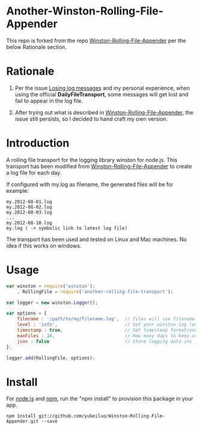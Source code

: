 Another-Winston-Rolling-File-Appender
=============================

This repo is forked from the repo [Winston-Rolling-File-Appender](https://github.com/mallocator/Winston-Rolling-File-Appender) per the below Rationale section.

# Rationale

1. Per the issue [Losing log messages](https://github.com/winstonjs/winston/issues/567) and my personal experience, when using the official **DailyFileTransport**, some messages will get lost and fail to appear in the log file.

2. After trying out what is described in  [Winston-Rolling-File-Appender](https://github.com/mallocator/Winston-Rolling-File-Appender), the issue still persists, so I decided to hand craft my own version.

# Introduction

A rolling file transport for the logging library winston for node.js.
This transport has been modified from [Winston-Rolling-File-Appender](https://github.com/mallocator/Winston-Rolling-File-Appender)  to create a log file for each day.

If configured with my.log as filename, the generated files will be for example:

	my.2012-08-01.log
	my.2012-08-02.log
	my.2012-08-03.log
	...
	my.2012-08-10.log
	my.log ( -> symbolic link to latest log file)

The transport has been used and tested on Linux and Mac machines. No idea if this works on windows.

# Usage

```javascript
var winston = require('winston');
	, RollingFile = require('another-rolling-file-transport');

var logger = new winston.Logger();

var options = {
	filename : '/path/to/my/filename.log',	// files will use filename.<date>.log for all files
	level : 'info',							// Set your winston log level, same as original file transport
	timestamp : true,						// Set timestmap format/enabled, Same ass original file transport
	maxFiles : 10,							// How many days to keep as back log
	json : false							// Store logging data ins json format
};

logger.add(RollingFile, options);
```

# Install

For [node.js](http://nodejs.org/) and [npm](https://npmjs.org), run the "npm install" to provision this package in your app.

	npm install git://github.com/yubeiluo/Winston-Rolling-File-Appender.git --save
